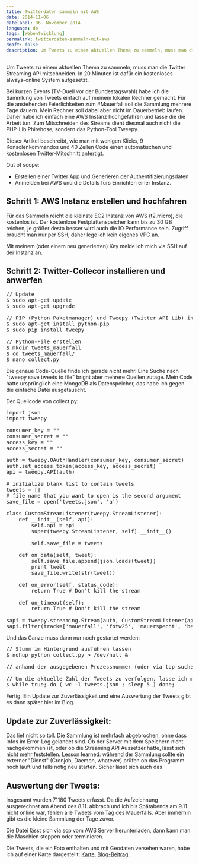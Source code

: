 ```yaml
---
title: Twitterdaten sammeln mit AWS
date: 2014-11-06
datelabel: 06. November 2014
language: de
tags: [Webentwicklung]
permalink: twitterdaten-sammeln-mit-aws
draft: false
description: Um Tweets zu einem aktuellen Thema zu sammeln, muss man die Twitter Streaming API mitschneiden. In 20 Minuten ist dafür ein kostenloses always-online System aufgesetzt.
---
```


Um Tweets zu einem aktuellen Thema zu sammeln, muss man die Twitter Streaming API mitschneiden. In 20 Minuten ist dafür ein kostenloses always-online System aufgesetzt.

Bei kurzen Events (TV-Duell vor der Bundestagswahl) habe ich die Sammlung von Tweets einfach auf meinem lokalen Rechner gemacht. Für die anstehenden Feierlichkeiten zum #Mauerfall soll die Sammlung mehrere Tage dauern. Mein Rechner soll dabei aber nicht im Dauerbetrieb laufen. Daher habe ich einfach eine AWS Instanz hochgefahren und lasse die die Arbeit tun. Zum Mitschneiden des Streams dient diesmal auch nicht die PHP-Lib Phirehose, sondern das Python-Tool Tweepy.

Dieser Artikel beschreibt, wie man mit wenigen Klicks, 9 Konsolenkommandos und 40 Zeilen Code einen automatischen und kostenlosen Twitter-Mitschnitt anfertigt.

Out of scope:

- Erstellen einer Twitter App und Generieren der Authentifizierungsdaten
- Anmelden bei AWS und die Details fürs Einrichten einer Instanz.

## Schritt 1: AWS Instanz erstellen und hochfahren

Für das Sammeln reicht die kleinste EC2 Instanz von AWS (t2.micro), die kostenlos ist. Der kostenlose Festplattenspeicher kann bis zu 30 GB reichen, je größer desto besser wird auch die IO Performance sein. Zugriff braucht man nur per SSH, daher lege ich kein eigenes VPC an.

Mit meinem (oder einem neu generierten) Key melde ich mich via SSH auf der Instanz an.

## Schritt 2: Twitter-Collecor installieren und anwerfen

<pre>// Update
$ sudo apt-get update
$ sudo apt-get upgrade

// PIP (Python Paketmanager) und Tweepy (Twitter API Lib) installieren
$ sudo apt-get install python-pip
$ sudo pip install tweepy

// Python-File erstellen
$ mkdir tweets_mauerfall
$ cd tweets_mauerfall/
$ nano collect.py</pre>

Die genaue Code-Quelle finde ich gerade nicht mehr. Eine Suche nach "tweepy save tweets to file" brignt aber mehrere Quellen zutage. Mein Code hatte ursprünglich eine MongoDB als Datenspeicher, das habe ich gegen die einfache Datei ausgetauscht.

Der Quellcode von collect.py:

<pre>import json
import tweepy

consumer_key = ""
consumer_secret = ""
access_key = ""
access_secret = ""

auth = tweepy.OAuthHandler(consumer_key, consumer_secret)
auth.set_access_token(access_key, access_secret)
api = tweepy.API(auth)

# initialize blank list to contain tweets
tweets = []
# file name that you want to open is the second argument
save_file = open('tweets.json', 'a')

class CustomStreamListener(tweepy.StreamListener):
    def __init__(self, api):
        self.api = api
        super(tweepy.StreamListener, self).__init__()

        self.save_file = tweets

    def on_data(self, tweet):
        self.save_file.append(json.loads(tweet))
        print tweet
        save_file.write(str(tweet))

    def on_error(self, status_code):
        return True # Don't kill the stream

    def on_timeout(self):
        return True # Don't kill the stream

sapi = tweepy.streaming.Stream(auth, CustomStreamListener(api))
sapi.filter(track=['mauerfall', 'fotw25', 'mauerspecht', 'berlinwall', 'fallofthewall25'])</pre>

Und das Ganze muss dann nur noch gestartet werden:

<pre>// Stumm im Hintergrund ausführen lassen
$ nohup python collect.py > /dev/null &

// anhand der ausgegebenen Prozessnummer (oder via top suchen) kann ich den Prozess später wieder killen.

// Um die aktuelle Zahl der Tweets zu verfolgen, lasse ich mir (periodisch) die Anzahl der Zeilen in der json-Datei ausgeben:
$ while true; do ( wc -l tweets.json ; sleep 5 ) done;</pre>


Fertig. Ein Update zur Zuverlässigkeit und eine Auswertung der Tweets gibt es dann später hier im Blog.


## Update zur Zuverlässigkeit:

Das lief nicht so toll. Die Sammlung ist mehrfach abgebrochen, ohne dass Infos im Error-Log gelandet sind. Ob der Server mit dem Speichern nicht nachgekommen ist, oder ob die Streaming API Aussetzer hatte, lässt sich nicht mehr feststellen. Lesson learned: während der Sammlung sollte ein externer "Dienst" (Cronjob, Daemon, whatever) prüfen ob das Programm noch läuft und falls nötig neu starten. Sicher lässt sich auch das


## Auswertung der Tweets:

Insgesamt wurden 71180 Tweets erfasst. Da die Aufzeichnung ausgerechnet am Abend des 8.11. abbrach und ich bis Spätabends am 9.11. nicht online war, fehlen alle Tweets vom Tag des Mauerfalls. Aber immerhin gibt es die kleine Sammlung der Tage zuvor.

Die Datei lässt sich via scp vom AWS Server herunterladen, dann kann man die Maschien stoppen oder terminieren.

Die Tweets, die ein Foto enthalten und mit Geodaten versehen waren, habe ich auf einer Karte dargestellt: <a href="http://lab.thomaspuppe.de/mauerfall-tweets/">Karte</a>, <a href="https://blog.thomaspuppe.de/twitterdaten-mappen-mit-leaflet">Blog-Beitrag</a>.
